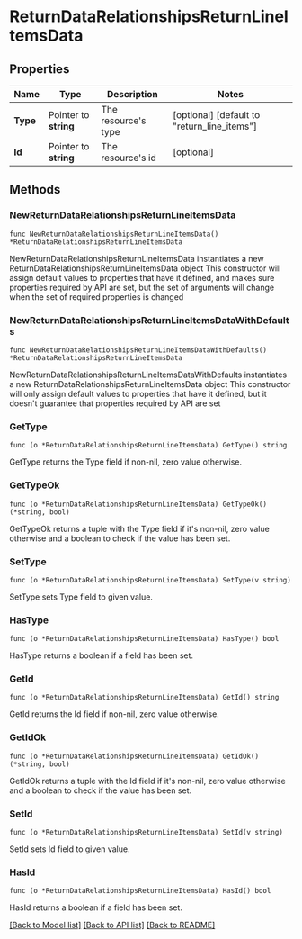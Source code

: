 # ReturnDataRelationshipsReturnLineItemsData

## Properties

Name | Type | Description | Notes
------------ | ------------- | ------------- | -------------
**Type** | Pointer to **string** | The resource&#39;s type | [optional] [default to "return_line_items"]
**Id** | Pointer to **string** | The resource&#39;s id | [optional] 

## Methods

### NewReturnDataRelationshipsReturnLineItemsData

`func NewReturnDataRelationshipsReturnLineItemsData() *ReturnDataRelationshipsReturnLineItemsData`

NewReturnDataRelationshipsReturnLineItemsData instantiates a new ReturnDataRelationshipsReturnLineItemsData object
This constructor will assign default values to properties that have it defined,
and makes sure properties required by API are set, but the set of arguments
will change when the set of required properties is changed

### NewReturnDataRelationshipsReturnLineItemsDataWithDefaults

`func NewReturnDataRelationshipsReturnLineItemsDataWithDefaults() *ReturnDataRelationshipsReturnLineItemsData`

NewReturnDataRelationshipsReturnLineItemsDataWithDefaults instantiates a new ReturnDataRelationshipsReturnLineItemsData object
This constructor will only assign default values to properties that have it defined,
but it doesn't guarantee that properties required by API are set

### GetType

`func (o *ReturnDataRelationshipsReturnLineItemsData) GetType() string`

GetType returns the Type field if non-nil, zero value otherwise.

### GetTypeOk

`func (o *ReturnDataRelationshipsReturnLineItemsData) GetTypeOk() (*string, bool)`

GetTypeOk returns a tuple with the Type field if it's non-nil, zero value otherwise
and a boolean to check if the value has been set.

### SetType

`func (o *ReturnDataRelationshipsReturnLineItemsData) SetType(v string)`

SetType sets Type field to given value.

### HasType

`func (o *ReturnDataRelationshipsReturnLineItemsData) HasType() bool`

HasType returns a boolean if a field has been set.

### GetId

`func (o *ReturnDataRelationshipsReturnLineItemsData) GetId() string`

GetId returns the Id field if non-nil, zero value otherwise.

### GetIdOk

`func (o *ReturnDataRelationshipsReturnLineItemsData) GetIdOk() (*string, bool)`

GetIdOk returns a tuple with the Id field if it's non-nil, zero value otherwise
and a boolean to check if the value has been set.

### SetId

`func (o *ReturnDataRelationshipsReturnLineItemsData) SetId(v string)`

SetId sets Id field to given value.

### HasId

`func (o *ReturnDataRelationshipsReturnLineItemsData) HasId() bool`

HasId returns a boolean if a field has been set.


[[Back to Model list]](../README.md#documentation-for-models) [[Back to API list]](../README.md#documentation-for-api-endpoints) [[Back to README]](../README.md)


